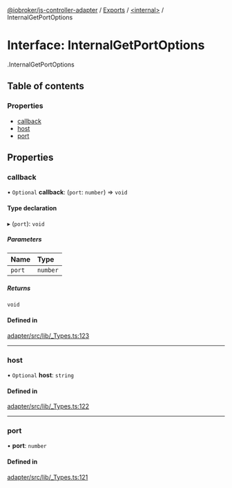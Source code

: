 [@iobroker/js-controller-adapter](../README.md) / [Exports](../modules.md) / [<internal\>](../modules/internal_.md) / InternalGetPortOptions

# Interface: InternalGetPortOptions

[<internal>](../modules/internal_.md).InternalGetPortOptions

## Table of contents

### Properties

- [callback](internal_.InternalGetPortOptions.md#callback)
- [host](internal_.InternalGetPortOptions.md#host)
- [port](internal_.InternalGetPortOptions.md#port)

## Properties

### callback

• `Optional` **callback**: (`port`: `number`) => `void`

#### Type declaration

▸ (`port`): `void`

##### Parameters

| Name | Type |
| :------ | :------ |
| `port` | `number` |

##### Returns

`void`

#### Defined in

[adapter/src/lib/_Types.ts:123](https://github.com/ioBroker/ioBroker.js-controller/blob/9bd0ce3f/packages/adapter/src/lib/_Types.ts#L123)

___

### host

• `Optional` **host**: `string`

#### Defined in

[adapter/src/lib/_Types.ts:122](https://github.com/ioBroker/ioBroker.js-controller/blob/9bd0ce3f/packages/adapter/src/lib/_Types.ts#L122)

___

### port

• **port**: `number`

#### Defined in

[adapter/src/lib/_Types.ts:121](https://github.com/ioBroker/ioBroker.js-controller/blob/9bd0ce3f/packages/adapter/src/lib/_Types.ts#L121)
